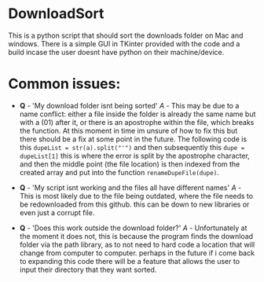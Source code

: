 # DownloadSort
This is a python script that should sort the downloads folder on Mac and windows.
There is a simple GUI in TKinter provided with the code and a build incase the user doesnt have python on their machine/device. 

# Common issues:
- **Q** - 'My download folder isnt being sorted' *A* - This may be due to a name conflict: either a file inside the folder is already the same name but with a (01) after it, or there is an apostrophe within the file, which breaks the function. At this moment in time im unsure of how to fix this but there should be a fix at some point in the future. The following code is this `dupeList = str(a).split("'")` and then subsequently this `dupe = dupeList[1]` this is where the error is split by the apostrophe character, and then the middle point (the file location) is then indexed from the created array and put into the function `renameDupeFile(dupe)`.

- **Q** - 'My script isnt working and the files all have different names' *A* - This is most likely due to the file being outdated, where the file needs to be redownloaded from this github. this can be down to new libraries or even just a corrupt file.

- **Q** - 'Does this work outside the download folder?' *A* - Unfortunately at the moment it does not, this is because the program finds the download folder via the path library, as to not need to hard code a location that will change from computer to computer. perhaps in the future if i come back to expanding this code there will be a feature that allows the user to input their directory that they want sorted.


